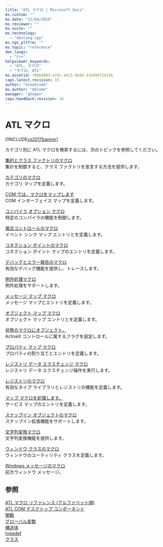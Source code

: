 ```yaml
---
title: "ATL マクロ | Microsoft Docs"
ms.custom: ""
ms.date: "11/04/2016"
ms.reviewer: ""
ms.suite: ""
ms.technology: 
  - "devlang-cpp"
ms.tgt_pltfrm: ""
ms.topic: "reference"
dev_langs: 
  - "C++"
helpviewer_keywords: 
  - "ATL, マクロ"
  - "マクロ, ATL"
ms.assetid: 788bd803-e7dc-4dc5-9e8d-31649471415b
caps.latest.revision: 15
author: "mikeblome"
ms.author: "mblome"
manager: "ghogen"
caps.handback.revision: 16
---
```

# ATL マクロ
[!INCLUDE[vs2017banner](../../assembler/inline/includes/vs2017banner.md)]

カテゴリ別に ATL マクロを検索するには、次のトピックを参照してください。  
  
 [集約とクラス ファクトリのマクロ](../../atl/reference/aggregation-and-class-factory-macros.md)  
 集計を制御すると、クラス ファクトリを宣言する方法を提供します。  
  
 [カテゴリのマクロ](../../atl/reference/category-macros.md)  
 カテゴリ マップを定義します。  
  
 [COM では、マクロをマップします](../../atl/reference/com-map-macros.md)  
 COM インターフェイス マップを定義します。  
  
 [コンパイラ オプション マクロ](../../atl/reference/compiler-options-macros.md)  
 特定のコンパイラの機能を制御します。  
  
 [複合コントロールのマクロ](../../atl/reference/composite-control-macros.md)  
 イベント シンク マップ エントリとを定義します。  
  
 [コネクション ポイントのマクロ](../../atl/reference/connection-point-macros.md)  
 コネクション ポイント マップのエントリを定義します。  
  
 [デバッグとエラー報告のマクロ](../../atl/reference/debugging-and-error-reporting-macros.md)  
 有効なデバッグ機能を提供し、トレースします。  
  
 [例外処理マクロ](../../atl/reference/exception-handling-macros.md)  
 例外処理をサポートします。  
  
 [メッセージ マップ マクロ](../../atl/reference/message-map-macros-atl.md)  
 メッセージ マップとエントリを定義します。  
  
 [オブジェクト マップ マクロ](../../atl/reference/object-map-macros.md)  
 オブジェクト マップ エントリとを定義します。  
  
 [状態のマクロにオブジェクト。](../../atl/reference/object-status-macros.md)  
 ActiveX コントロールに属するフラグを設定します。  
  
 [プロパティ マップ マクロ](../../atl/reference/property-map-macros.md)  
 プロパティの割り当てとエントリを定義します。  
  
 [レジストリ データ エクスチェンジ マクロ](../../atl/reference/registry-data-exchange-macros.md)  
 レジストリ データ エクスチェンジ操作を実行します。  
  
 [レジストリのマクロ](../Topic/Registry%20Macros.md)  
 有効なタイプ ライブラリとレジストリの機能を定義します。  
  
 [マップ マクロを処理します。](../Topic/Service%20Map%20Macros.md)  
 サービス マップのエントリを定義します。  
  
 [スナップイン オブジェクトのマクロ](../../atl/reference/snap-in-object-macros.md)  
 スナップイン拡張機能をサポートします。  
  
 [文字列変換マクロ](../Topic/ATL%20and%20MFC%20String%20Conversion%20Macros.md)  
 文字列変換機能を提供します。  
  
 [ウィンドウ クラスのマクロ](../../atl/reference/window-class-macros.md)  
 ウィンドウのユーティリティ クラスを定義します。  
  
 [Windows メッセージのマクロ](../Topic/Windows%20Messages%20Macros.md)  
 前方ウィンドウ メッセージ。  
  
## 参照  
 [ATL マクロ リファレンス \(アルファベット順\)](../Topic/ATL%20Macros%20Alphabetical%20Reference.md)   
 [ATL COM デスクトップ コンポーネント](../../atl/atl-com-desktop-components.md)   
 [関数](../../atl/reference/atl-functions.md)   
 [グローバル変数](../Topic/ATL%20Global%20Variables.md)   
 [構造体](../../atl/reference/atl-structures.md)   
 [typedef](../../atl/reference/atl-typedefs.md)   
 [クラス](../../atl/reference/atl-classes.md)